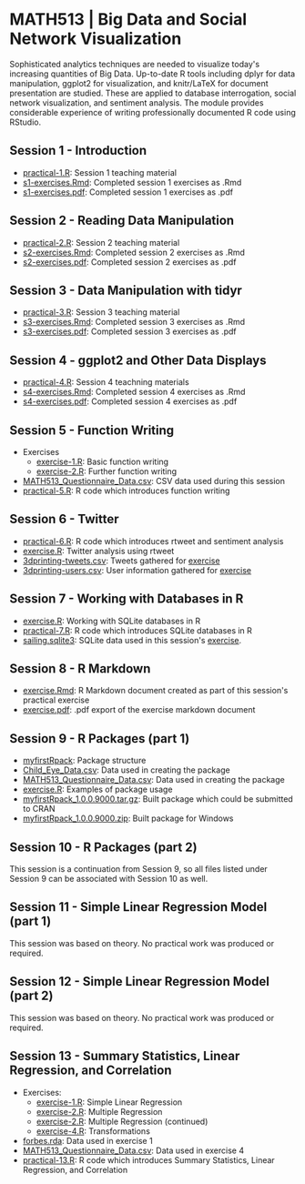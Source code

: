 # MATH513 | Big Data and Social Network Visualization
Sophisticated analytics techniques are needed to visualize today's increasing quantities of Big Data. Up-to-date R tools including dplyr for data manipulation, ggplot2 for visualization, and knitr/LaTeX for document presentation are studied. These are applied to database interrogation, social network visualization, and sentiment analysis. The module provides considerable experience of writing professionally documented R code using RStudio.

## Session 1 - Introduction
* [practical-1.R](https://github.com/Mauzey/MSc-Data-Science-and-Business-Analytics/blob/main/MATH513/Session-01/practical-1.R): Session 1 teaching material
* [s1-exercises.Rmd](https://github.com/Mauzey/MSc-Data-Science-and-Business-Analytics/blob/main/MATH513/Session-01/s1-exercises.Rmd): Completed session 1 exercises as .Rmd
* [s1-exercises.pdf](https://github.com/Mauzey/MSc-Data-Science-and-Business-Analytics/blob/main/MATH513/Session-01/s1-exercises.pdf): Completed session 1 exercises as .pdf

## Session 2 - Reading Data Manipulation
* [practical-2.R](https://github.com/Mauzey/MSc-Data-Science-and-Business-Analytics/blob/main/MATH513/Session-02/practical-2.R): Session 2 teaching material
* [s2-exercises.Rmd](https://github.com/Mauzey/MSc-Data-Science-and-Business-Analytics/blob/main/MATH513/Session-02/s2-exercises.Rmd): Completed session 2 exercises as .Rmd
* [s2-exercises.pdf](https://github.com/Mauzey/MSc-Data-Science-and-Business-Analytics/blob/main/MATH513/Session-02/s2-exercises.pdf): Completed session 2 exercises as .pdf

## Session 3 - Data Manipulation with tidyr
* [practical-3.R](https://github.com/Mauzey/MSc-Data-Science-and-Business-Analytics/blob/main/MATH513/Session-03/practical-3.R): Session 3 teaching material
* [s3-exercises.Rmd](https://github.com/Mauzey/MSc-Data-Science-and-Business-Analytics/blob/main/MATH513/Session-03/s3-exercises.Rmd): Completed session 3 exercises as .Rmd
* [s3-exercises.pdf](https://github.com/Mauzey/MSc-Data-Science-and-Business-Analytics/blob/main/MATH513/Session-03/s3-exercises.pdf): Completed session 3 exercises as .pdf

## Session 4 - ggplot2 and Other Data Displays
* [practical-4.R](https://github.com/Mauzey/MSc-Data-Science-and-Business-Analytics/blob/main/MATH513/Session-04/practical-4.R): Session 4 teachning materials
* [s4-exercises.Rmd](https://github.com/Mauzey/MSc-Data-Science-and-Business-Analytics/blob/main/MATH513/Session-04/s4-exercises.Rmd): Completed session 4 exercises as .Rmd
* [s4-exercises.pdf](https://github.com/Mauzey/MSc-Data-Science-and-Business-Analytics/blob/main/MATH513/Session-04/s4-exercises.pdf): Completed session 4 exercises as .pdf

## Session 5 - Function Writing
* Exercises
  * [exercise-1.R](https://github.com/Mauzey/MSc-Data-Science-and-Business-Analytics/blob/main/MATH513/Session-5/exercises/exercise-1.R): Basic function writing
  * [exercise-2.R](https://github.com/Mauzey/MSc-Data-Science-and-Business-Analytics/blob/main/MATH513/Session-5/exercises/exercise-2.R): Further function writing
* [MATH513_Questionnaire_Data.csv](https://github.com/Mauzey/MSc-Data-Science-and-Business-Analytics/blob/main/MATH513/Session-5/MATH513_Questionnaire_Data.csv): CSV data used during this session
* [practical-5.R](https://github.com/Mauzey/MSc-Data-Science-and-Business-Analytics/blob/main/MATH513/Session-5/practical-5.R): R code which introduces function writing

## Session 6 - Twitter
* [practical-6.R](https://github.com/Mauzey/MSc-Data-Science-and-Business-Analytics/blob/main/MATH513/Session-6/practical-6.R): R code which introduces rtweet and sentiment analysis
* [exercise.R](https://github.com/Mauzey/MSc-Data-Science-and-Business-Analytics/blob/main/MATH513/Session-6/exercise.R): Twitter analysis using rtweet
* [3dprinting-tweets.csv](https://github.com/Mauzey/MSc-Data-Science-and-Business-Analytics/blob/main/MATH513/Session-6/3dprinting-tweets.csv): Tweets gathered for [exercise](https://github.com/Mauzey/MSc-Data-Science-and-Business-Analytics/blob/main/MATH513/Session-6/exercise.R)
* [3dprinting-users.csv](https://github.com/Mauzey/MSc-Data-Science-and-Business-Analytics/blob/main/MATH513/Session-6/3dprinting-users.csv): User information gathered for [exercise](https://github.com/Mauzey/MSc-Data-Science-and-Business-Analytics/blob/main/MATH513/Session-6/exercise.R)

## Session 7 - Working with Databases in R
* [exercise.R](https://github.com/Mauzey/MSc-Data-Science-and-Business-Analytics/blob/main/MATH513/Session-7/exercise.R): Working with SQLite databases in R
* [practical-7.R](https://github.com/Mauzey/MSc-Data-Science-and-Business-Analytics/blob/main/MATH513/Session-7/practical-7.R): R code which introduces SQLite databases in R
* [sailing.sqlite3](https://github.com/Mauzey/MSc-Data-Science-and-Business-Analytics/blob/main/MATH513/Session-7/sailing.sqlite3): SQLite data used in this session's [exercise](https://github.com/Mauzey/MSc-Data-Science-and-Business-Analytics/blob/main/MATH513/Session-7/exercise.R).

## Session 8 - R Markdown
* [exercise.Rmd](https://github.com/Mauzey/MSc-Data-Science-and-Business-Analytics/blob/main/MATH513/Session-8/exercise.Rmd): R Markdown document created as part of this session's practical exercise
* [exercise.pdf](https://github.com/Mauzey/MSc-Data-Science-and-Business-Analytics/blob/main/MATH513/Session-8/exercise.pdf): .pdf export of the exercise markdown document

## Session 9 - R Packages (part 1)
* [myfirstRpack](https://github.com/Mauzey/MSc-Data-Science-and-Business-Analytics/tree/main/MATH513/Session-9/myfirstRpack): Package structure
* [Child_Eye_Data.csv](https://github.com/Mauzey/MSc-Data-Science-and-Business-Analytics/blob/main/MATH513/Session-9/Child_Eye_Data.csv): Data used in creating the package
* [MATH513_Questionnaire_Data.csv](https://github.com/Mauzey/MSc-Data-Science-and-Business-Analytics/blob/main/MATH513/Session-9/MATH513_Questionnaire_Data.csv): Data used in creating the package
* [exercise.R](https://github.com/Mauzey/MSc-Data-Science-and-Business-Analytics/blob/main/MATH513/Session-9/exercise.R): Examples of package usage
* [myfirstRpack_1.0.0.9000.tar.gz](https://github.com/Mauzey/MSc-Data-Science-and-Business-Analytics/blob/main/MATH513/Session-9/myfirstRpack_1.0.0.9000.tar.gz): Built package which could be submitted to CRAN
* [myfirstRpack_1.0.0.9000.zip](https://github.com/Mauzey/MSc-Data-Science-and-Business-Analytics/blob/main/MATH513/Session-9/myfirstRpack_1.0.0.9000.zip): Built package for Windows

## Session 10 - R Packages (part 2)
This session is a continuation from Session 9, so all files listed under Session 9 can be associated with Session 10 as well.

## Session 11 - Simple Linear Regression Model (part 1)
This session was based on theory. No practical work was produced or required.

## Session 12 - Simple Linear Regression Model (part 2)
This session was based on theory. No practical work was produced or required.

## Session 13 - Summary Statistics, Linear Regression, and Correlation
* Exercises:
  * [exercise-1.R](https://github.com/Mauzey/MSc-Data-Science-and-Business-Analytics/blob/main/MATH513/Session-13/exercise-1.R): Simple Linear Regression
  * [exercise-2.R](https://github.com/Mauzey/MSc-Data-Science-and-Business-Analytics/blob/main/MATH513/Session-13/exercise-2.R): Multiple Regression
  * [exercise-2.R](https://github.com/Mauzey/MSc-Data-Science-and-Business-Analytics/blob/main/MATH513/Session-13/exercise-3.R): Multiple Regression (continued)
  * [exercise-4.R](https://github.com/Mauzey/MSc-Data-Science-and-Business-Analytics/blob/main/MATH513/Session-13/exercise-4.R): Transformations
* [forbes.rda](https://github.com/Mauzey/MSc-Data-Science-and-Business-Analytics/blob/main/MATH513/Session-13/forbes.rda): Data used in exercise 1
* [MATH513_Questionnaire_Data.csv](https://github.com/Mauzey/MSc-Data-Science-and-Business-Analytics/blob/main/MATH513/Session-13/MATH513_Questionnaire_Data.csv): Data used in exercise 4
* [practical-13.R](https://github.com/Mauzey/MSc-Data-Science-and-Business-Analytics/blob/main/MATH513/Session-13/practical-13.R): R code which introduces Summary Statistics, Linear Regression, and Correlation
